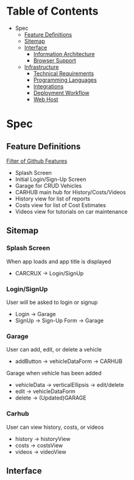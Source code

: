 # Table of Contents

* Spec
    * [Feature Definitions](#feature-definitions)
    * [Sitemap](#sitemap)
    * [Interface](#interface)
        * [Information Architecture](#information-architecture)
        * [Browser Support](#browser-support)
    * [Infrastructure](#infrastructure)
        * [Technical Requirements](#technical-requirements)
        * [Programming Languages](#programming-languages)
        * [Integrations](#integrations)
        * [Deployment Workflow](#development-workflow)
        * [Web Host](#web-host)

# Spec

## Feature Definitions
[Filter of Github Features](https://github.com/CordellRadke/capstone/issues)
  * Splash Screen
  * Initial Login/Sign-Up Screen
  * Garage for CRUD Vehicles
  * CARHUB main hub for History/Costs/Videos
  * History view for list of reports
  * Costs view for list of Cost Estimates
  * Videos view for tutorials on car maintenance
  
## Sitemap
  ### Splash Screen
  When app loads and app title is displayed
   - CARCRUX -> Login/SignUp
  ### Login/SignUp
  User will be asked to login or signup
   - Login -> Garage
   - SignUp -> Sign-Up Form -> Garage
  ### Garage
  User can add, edit, or delete a vehicle
   - addButton -> vehicleDataForm -> CARHUB
  
  Garage when vehicle has been added
   - vehicleData -> verticalEllipsis -> edit/delete
   - edit -> vehicleDataForm
   - delete -> (Updated)GARAGE
  ### Carhub
  User can view history, costs, or videos
   - history -> historyView
   - costs -> costsView
   - videos -> videoView
## Interface
  
